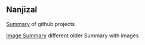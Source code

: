 ## Nanjizal

[Summary](https://nanjizal.github.io/Summary/?) of github projects

[Image Summary](https://nanjizal.github.io/Xperimental) different older Summary with images

[]()
